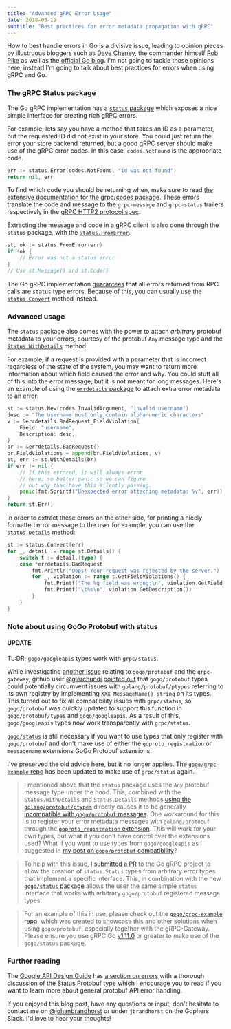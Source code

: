 ```yaml
---
title: "Advanced gRPC Error Usage"
date: 2018-03-19
subtitle: "Best practices for error metadata propagation with gRPC"
---
```


How to best handle errors in Go is a divisive issue, leading
to opinion pieces by illustruous bloggers such as
[Dave Cheney](https://dave.cheney.net/tag/error-handling),
the commander himself
[Rob Pike](https://commandcenter.blogspot.co.uk/2017/12/error-handling-in-upspin.html)
as well as the
[official Go blog](https://blog.golang.org/errors-are-values). I'm
not going to tackle those opinions here, instead I'm going to talk
about best practices for errors when using gRPC and Go.

### The gRPC Status package

The Go gRPC implementation has a
[`status` package](https://godoc.org/google.golang.org/grpc/status)
which exposes a nice simple interface for creating rich gRPC errors.

For example, lets say you have a method that takes an ID as a parameter,
but the requested ID did not exist in your store. You could just return
the error your store backend returned, but a good gRPC server should
make use of the gRPC error codes. In this case, `codes.NotFound` is
the appropriate code.

```go
err := status.Error(codes.NotFound, "id was not found")
return nil, err
```

To find which code you should be returning when, make sure to read
[the extensive documentation for the grpc/codes package](https://godoc.org/google.golang.org/grpc/codes).
These errors translate the code and message to the `grpc-message`
and `grpc-status` trailers respectively in the
[gRPC HTTP2 protocol spec](https://github.com/grpc/grpc/blob/master/doc/PROTOCOL-HTTP2.md#responses).

Extracting the message and code in a gRPC client is also done through the
`status` package, with the [`Status.FromError`](https://godoc.org/google.golang.org/grpc/status#FromError).

```go
st, ok := status.FromError(err)
if !ok {
    // Error was not a status error
}
// Use st.Message() and st.Code()
```

The Go gRPC implementation [guarantees](https://github.com/grpc/grpc-go/pull/1782)
that all errors returned from RPC calls are `status` type errors. Because of this,
you can usually use the
[`status.Convert`](https://godoc.org/google.golang.org/grpc/status#Convert) method instead.

### Advanced usage

The `status` package also comes with the power to attach _arbitrary_
protobuf metadata to your errors, courtesy of the protobuf `Any` message type
and the [`Status.WithDetails`](https://godoc.org/google.golang.org/grpc/status#Status.WithDetails)
method.

For example, if a request is provided with a parameter that is incorrect regardless
of the state of the system, you may want to return more information about which
field caused the error and why. You could stuff all of this into the error message,
but it is not meant for long messages. Here's an example of using the
[`errdetails` package](https://godoc.org/google.golang.org/genproto/googleapis/rpc/errdetails)
to attach extra error metadata to an error:

```go
st := status.New(codes.InvalidArgument, "invalid username")
desc := "The username must only contain alphanumeric characters"
v := &errdetails.BadRequest_FieldViolation{
    Field: "username",
    Description: desc,
}
br := &errdetails.BadRequest{}
br.FieldViolations = append(br.FieldViolations, v)
st, err := st.WithDetails(br)
if err != nil {
    // If this errored, it will always error
    // here, so better panic so we can figure
    // out why than have this silently passing.
    panic(fmt.Sprintf("Unexpected error attaching metadata: %v", err))
}
return st.Err()
```

In order to extract these errors on the other side, for printing a nicely
formatted error message to the user for example, you can use the
[`status.Details`](https://godoc.org/google.golang.org/grpc/status#Status.Details) method:

```go
st := status.Convert(err)
for _, detail := range st.Details() {
    switch t := detail.(type) {
    case *errdetails.BadRequest:
        fmt.Println("Oops! Your request was rejected by the server.")
        for _, violation := range t.GetFieldViolations() {
            fmt.Printf("The %q field was wrong:\n", violation.GetField())
            fmt.Printf("\t%s\n", violation.GetDescription())
        }
    }
}
```

### Note about using GoGo Protobuf with status

#### UPDATE

TL:DR; `gogo/googleapis` types work with `grpc/status`.

While investigating [another issue](https://github.com/gogo/grpc-example/issues/9)
relating to `gogo/protobuf` and the `grpc-gateway`, github user
[@glerchundi](https://github.com/glerchundi)
[pointed out](https://github.com/grpc-ecosystem/grpc-gateway/pull/529#issuecomment-376822766)
that `gogo/protobuf` types could potentially circumvent issues with
`golang/protobuf/ptypes` referring to its own registry by implementing
`XXX_MessageName() string` on its types. This turned out to fix all compatibility
issues with `grpc/status`, so `gogo/protobuf` was quickly updated
to support this function in `gogo/protobuf/types` and `gogo/googleapis`.
As a result of this, `gogo/googleapis` types now work transparently with `grpc/status`.

[`gogo/status`](https://github.com/gogo/status) is still necessary if you want to
use types that only register with `gogo/protobuf` and don't make use of either
the `goproto_registration` or `messagename` extensions GoGo Protobuf extensions.

I've preserved the old advice here, but it no longer applies. The
[`gogo/grpc-example` repo](https://github.com/gogo/grpc-example) has been updated
to make use of `grpc/status` again.

> I mentioned above that the `status` package uses the `Any` protobuf
message type under the hood. This, combined with the `Status.WithDetails`
and `Status.Details` methods [using the `golang/protobuf/ptypes`](https://github.com/grpc/grpc-go/blob/738eb6b62fe9a30ddfe19934b0a22b1a66fbb661/status/status.go#L162)
directly causes it to be generally
[incompatible with `gogo/protobuf` messages](https://github.com/grpc/grpc-go/issues/1885).
One workaround for this is to register your error metadata messages with
`golang/protobuf` through the [`goproto_registration` extension](https://github.com/gogo/protobuf/blob/master/extensions.md#goprotobuf-compatibility).
This will work for your own types, but what if you don't have control
over the extensions used? What if you want to use types from
`gogo/googleapis` as I suggested in [my post on `gogo/protobuf` compatibility](/post/gogoproto)?

> To help with this issue, [I submitted a PR](https://github.com/grpc/grpc-go/pull/1927)
to the Go gRPC project to allow the creation of `status.Status` types from
arbitrary error types that implement a specific interface. This, in combination
with the new [`gogo/status` package](https://github.com/gogo/status) allows
the user the same simple `status` interface that works with arbitrary
`gogo/protobuf` registered message types.

> For an example of this in use, please check out the
[`gogo/grpc-example` repo](https://github.com/gogo/grpc-example),
which was created to showcase this and other solutions when using `gogo/protobuf`,
especially together with the gRPC-Gateway. Please ensure you use gRPC Go
[v1.11.0](https://github.com/grpc/grpc-go/releases/tag/v1.11.0)
or greater to make use of the `gogo/status` package.

### Further reading

The [Google API Design Guide](https://cloud.google.com/apis/design)
has [a section on errors](https://cloud.google.com/apis/design/errors)
with a thorough discussion of the Status Protobuf type which I encourage you to
read if you want to learn more about general protobuf API error handling.

If you enjoyed this blog post, have any questions or input, don't hesitate to
contact me on [@johanbrandhorst](https://twitter.com/JohanBrandhorst) or
under `jbrandhorst` on the Gophers Slack. I'd love to hear your thoughts!

